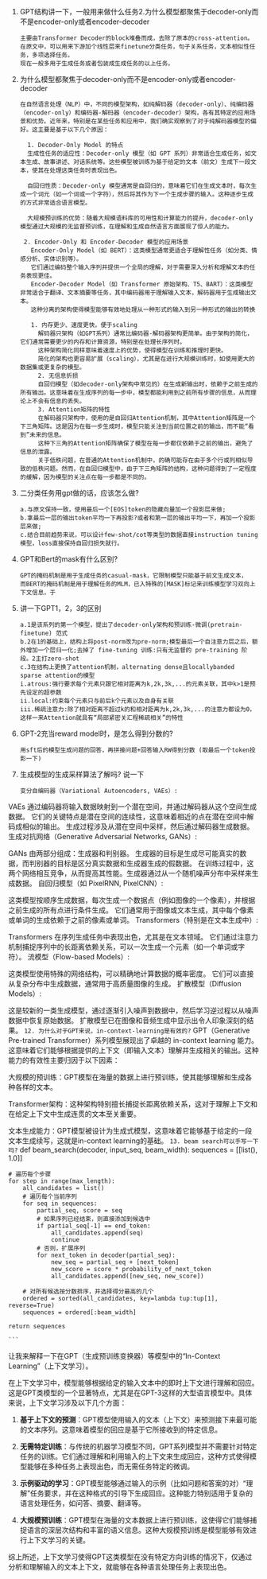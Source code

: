 1. GPT结构讲一下，一般用来做什么任务2.为什么模型都聚焦于decoder-only而不是encoder-only或者encoder-decoder
   ```
   主要由Transformer Decoder的block堆叠而成，去除了原本的cross-attention。
   在原文中，可以用来下游加个线性层来finetune分类任务，句子关系任务，文本相似性任务，多项选择任务。
   现在一般多用于生成任务或者包装成生成任务的以上任务。
   ```
2. 为什么模型都聚焦于decoder-only而不是encoder-only或者encoder-decoder
   ```
   在自然语言处理（NLP）中，不同的模型架构，如纯解码器（decoder-only）、纯编码器（encoder-only）和编码器-解码器（encoder-decoder）架构，各有其特定的应用场景和优势。近年来，特别是在某些任务和应用中，我们确实观察到了对于纯解码器模型的偏好。这主要是基于以下几个原因：

     1. Decoder-Only Model 的特点
     生成性任务的适应性：Decoder-only 模型（如 GPT 系列）非常适合生成任务，如文本生成、故事讲述、对话系统等。这些模型被训练为基于给定的文本（前文）生成下一段文本，使其在处理这类任务时表现出色。
     
     自回归性质：Decoder-only 模型通常是自回归的，意味着它们在生成文本时，每次生成一个词元（如一个词或一个字符），然后将其作为下一个生成步骤的输入。这种逐步生成的方式非常适合语言模型。
     
     大规模预训练的优势：随着大规模语料库的可用性和计算能力的提升，decoder-only 模型通过大规模的无监督预训练，在理解和生成自然语言方面展现了惊人的能力。
   ```

   ```
    2. Encoder-Only 和 Encoder-Decoder 模型的应用场景
      Encoder-Only Model（如 BERT）：这类模型通常更适合于理解性任务（如分类、情感分析、实体识别等）。
      它们通过编码整个输入序列并提供一个全局的理解，对于需要深入分析和理解文本的任务表现更佳。
      Encoder-Decoder Model（如 Transformer 原始架构、T5、BART）：这类模型非常适合于翻译、文本摘要等任务，其中编码器用于理解输入文本，解码器用于生成输出文本。
      这种分离的架构使得模型能够有效地处理从一种形式的输入到另一种形式的输出的转换
   ```
   ```
      1. 内存更少、速度更快，便于scaling
        解码器只架构（如GPT系列）通常比编码器-解码器架构更简单。由于架构的简化，它们通常需要更少的内存和计算资源，特别是在处理长序列时。
        这种架构简化同样意味着速度上的优势，使得模型在训练和推理时更快。
        简化的架构也更容易扩展（scaling），尤其是在进行大规模训练时，如使用更大的数据集或更复杂的模型。
        2. 无信息折损
        自回归模型（如decoder-only架构中常见的）在生成新输出时，依赖于之前生成的所有输出。这意味着在生成序列的每一步中，模型都能利用到之前所有步骤的信息，从而理论上不会有信息的丢失。
        3. Attention矩阵的特性
        在解码器只架构中，使用的是自回归Attention机制，其中Attention矩阵是一个下三角矩阵。这是因为在每一步生成时，模型只能关注到当前位置之前的输出，而不能“看到”未来的信息。
        这种下三角的Attention矩阵确保了模型在每一步都仅依赖于之前的输出，避免了信息的泄露。
        关于低秩问题，在普通的Attention机制中，的确可能存在由于多个行或列相似导致的低秩问题。然而，在自回归模型中，由于下三角矩阵的结构，这种问题得到了一定程度的缓解，因为模型的关注点在每一步都是不同的。
   ```
4. 二分类任务用gpt做的话，应该怎么做? 
   ```
   a.与原文保持一致，使用最后一个[EOS]token的隐藏向量加一个投影层来做;
   b.拿最后一层的输出token平均一下再投影?或者和第一层的输出平均一下，再加一个投影层来做;
   c.结合目前趋势来说，可以设计few-shot/cot等类型的数据直接instruction tuning模型，loss直接保持自回归损失就行。
   ```
5. GPT和Bert的mask有什么区别?
   ```
   GPT的掩码机制是用于生成任务的casual-mask，它限制模型只能基于前文生成文本，
   而BERT的掩码机制是用于理解任务的MLM，已入特殊的[MASK]标记来训练模型学习双向上下文信息，于
   ```
6. 讲一下GPT1，2，3的区别
   ```
   a.1是该系列的第一个模型，提出了decoder-only架构和预训练-微调(pretrain-finetune) 范式
   b.2在1的基础上，结构上将post-norm改为pre-norm;模型最后一个自注意力层之后，额外增加一个层归一化;去掉了 fine-tuning 训练:只有无监督的 pre-training 阶段。2主打zero-shot
   c.3在结构上更换了attention机制，alternating dense且locallybanded sparse attention的模型
   i.atrous:强行要求每个元素只跟它相对距离为k,2k,3k,...的元素关联，其中k>1是预先设定的超参数
   ii.local:约束每个元素只与前后k个元素以及自身有关联
   iii.稀疏注意力:除了相对距离不超过k的和相对距离为k,2k,3k,...的注意力都设为0，这样一来Attention就具有“局部紧密关汇程稀疏相关”的特性
   ```
8. GPT-2充当reward model时，是怎么得到分数的?
   ```
   用sft后的模型生成问题的回答，再拼接问题+回答输入RW得到分数 (取最后一个token投影一下)
   ```
10. 生成模型的生成采样算法了解吗? 说一下
    ```
    变分自编码器（Variational Autoencoders, VAEs）:

   VAEs 通过编码器将输入数据映射到一个潜在空间，并通过解码器从这个空间生成数据。
   它们的关键特点是潜在空间的连续性，这意味着相近的点在潜在空间中解码成相似的输出。
   生成过程涉及从潜在空间中采样，然后通过解码器生成数据。
   生成对抗网络（Generative Adversarial Networks, GANs）:
   
   GANs 由两部分组成：生成器和判别器。
   生成器的目标是生成尽可能真实的数据，而判别器的目标是区分真实数据和生成器生成的假数据。
   在训练过程中，这两个网络相互竞争，从而提高其性能。生成器通过从一个随机噪声分布中采样来生成数据。
   自回归模型（如 PixelRNN, PixelCNN）:
   
   这类模型按顺序生成数据，每次生成一个数据点（例如图像的一个像素），并根据之前生成的所有点进行条件生成。
   它们通常用于图像或文本生成，其中每个像素或单词的生成依赖于之前的像素或单词。
   Transformers（特别是在文本生成中）:
   
   Transformers 在序列生成任务中表现出色，尤其是在文本领域。
   它们通过注意力机制捕捉序列中的长距离依赖关系，可以一次生成一个元素（如一个单词或字符）。
   流模型（Flow-based Models）:
   
   这类模型使用特殊的网络结构，可以精确地计算数据的概率密度。
   它们可以直接从复杂分布中生成数据，通常用于高质量图像的生成。
   扩散模型（Diffusion Models）:
   
   这是较新的一类生成模型，通过逐渐引入噪声到数据中，然后学习逆过程以从噪声数据中恢复原始数据。
   扩散模型已在图像和音频生成中显示出令人印象深刻的结果。
    ```
12. 为什么对于GPT来说，in-context-learning是有效的?
    ```
    GPT（Generative Pre-trained Transformer）系列模型展现出了卓越的 in-context learning 能力。这意味着它们能够根据提供的上下文（即输入文本）理解并生成相关的输出。这种能力的有效性主要归因于以下因素：
   
   大规模的预训练：GPT模型在海量的数据上进行预训练，使其能够理解和生成各种各样的文本。
   
   Transformer架构：这种架构特别擅长捕捉长距离依赖关系，这对于理解上下文和在给定上下文中生成连贯的文本至关重要。
   
   文本生成能力：GPT模型被设计为生成式模型，这意味着它能够基于给定的一段文本生成续写，这就是in-context learning的基础。
    ```
13. beam search可以手写一下吗?
    ```
    def beam_search(decoder, input_seq, beam_width):
    sequences = [[list(), 1.0]]
    
    # 遍历每个步骤
    for step in range(max_length):
        all_candidates = list()
        # 遍历每个当前序列
        for seq in sequences:
            partial_seq, score = seq
            # 如果序列已经结束，则直接添加到候选中
            if partial_seq[-1] == end_token:
                all_candidates.append(seq)
                continue
            # 否则，扩展序列
            for next_token in decoder(partial_seq):
                new_seq = partial_seq + [next_token]
                new_score = score * probability_of_next_token
                all_candidates.append([new_seq, new_score])
        
        # 对所有候选按分数排序，并选择得分最高的几个
        ordered = sorted(all_candidates, key=lambda tup:tup[1], reverse=True)
        sequences = ordered[:beam_width]

    return sequences

    ```

让我来解释一下在GPT（生成预训练变换器）等模型中的“In-Context Learning”（上下文学习）。  

在上下文学习中，模型能够根据给定的输入文本中的即时上下文进行理解和回应。这是GPT类模型的一个显著特点，尤其是在GPT-3这样的大型语言模型中。具体来说，上下文学习涉及以下几个方面：  

1. **基于上下文的预测**：GPT模型使用输入的文本（上下文）来预测接下来最可能的文本序列。这意味着模型的回应是基于它所接收到的特定信息。  

2. **无需特定训练**：与传统的机器学习模型不同，GPT系列模型并不需要针对特定任务的训练。它们通过理解和利用输入的上下文来生成回应，这种方式使得模型能够在多种任务上表现出色，而无需任务特定的微调。   

3. **示例驱动的学习**：GPT模型能够通过输入的示例（比如问题和答案的对）“理解”任务要求，并在这种格式的引导下生成回应。这种能力特别适用于复杂的语言处理任务，如问答、摘要、翻译等。  

4. **大规模预训练**：GPT模型在海量的文本数据上进行预训练，这使得它们能够捕捉语言的深层次结构和丰富的语义信息。这种大规模预训练是模型能够有效进行上下文学习的关键。  

综上所述，上下文学习使得GPT这类模型在没有特定方向训练的情况下，仅通过分析和理解输入的文本上下文，就能够在各种语言处理任务上表现出色。
